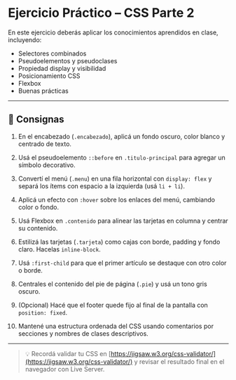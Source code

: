 # Ejercicio Práctico – CSS Parte 2

En este ejercicio deberás aplicar los conocimientos aprendidos en clase, incluyendo:

- Selectores combinados
- Pseudoelementos y pseudoclases
- Propiedad display y visibilidad
- Posicionamiento CSS
- Flexbox
- Buenas prácticas

---

## 🎯 Consignas

1. En el encabezado (`.encabezado`), aplicá un fondo oscuro, color blanco y centrado de texto.

2. Usá el pseudoelemento `::before` en `.titulo-principal` para agregar un símbolo decorativo.

3. Convertí el menú (`.menu`) en una fila horizontal con `display: flex` y separá los ítems con espacio a la izquierda (usá `li + li`).

4. Aplicá un efecto con `:hover` sobre los enlaces del menú, cambiando color o fondo.

5. Usá Flexbox en `.contenido` para alinear las tarjetas en columna y centrar su contenido.

6. Estilizá las tarjetas (`.tarjeta`) como cajas con borde, padding y fondo claro. Hacelas `inline-block`.

7. Usá `:first-child` para que el primer artículo se destaque con otro color o borde.

8. Centrales el contenido del pie de página (`.pie`) y usá un tono gris oscuro.

9. (Opcional) Hacé que el footer quede fijo al final de la pantalla con `position: fixed`.

10. Mantené una estructura ordenada del CSS usando comentarios por secciones y nombres de clases descriptivos.

---

> 💡 Recordá validar tu CSS en [https://jigsaw.w3.org/css-validator/](https://jigsaw.w3.org/css-validator/) y revisar el resultado final en el navegador con Live Server.
